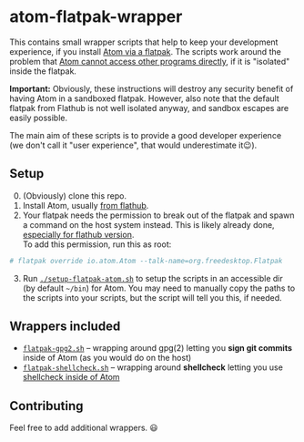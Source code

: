 # atom-flatpak-wrapper

This contains small wrapper scripts that help to keep your development experience, if you install [Atom via a flatpak](https://flathub.org/apps/details/io.atom.Atom).
The scripts work around the problem that [Atom cannot access other programs directly](https://github.com/flathub/io.atom.Atom/issues/12), if it is "isolated" inside the flatpak.

**Important:** Obviously, these instructions will destroy any security benefit of having Atom in a sandboxed flatpak. However, also note that the default flatpak from Flathub is not well isolated anyway, and sandbox escapes are easily possible.

The main aim of these scripts is to provide a good developer experience (we don't call it "user experience", that would underestimate it😉).

## Setup

0. (Obviously) clone this repo.
1. Install Atom, usually [from flathub](https://flathub.org/apps/details/io.atom.Atom).
2. Your flatpak needs the permission to break out of the flatpak and spawn a command on the host system instead. This is likely already done, [especially for flathub version](https://github.com/flathub/io.atom.Atom/issues/43).  
  To add this permission, run this as root:
  ```sh
  # flatpak override io.atom.Atom --talk-name=org.freedesktop.Flatpak
  ```
3. Run [`./setup-flatpak-atom.sh`](setup-flatpak-atom.sh) to setup the scripts in an accessible dir (by default `~/bin`) for Atom. You may need to manually copy the paths to the scripts into your scripts, but the script will tell you this, if needed.

## Wrappers included

* [`flatpak-gpg2.sh`](flatpak-gpg2.sh) – wrapping around gpg(2) letting you **sign git commits** inside of Atom (as you would do on the host)
* [`flatpak-shellcheck.sh`](flatpak-shellcheck.sh) – wrapping around **shellcheck** letting you use [shellcheck inside of Atom](https://atom.io/packages/linter-shellcheck)
 
## Contributing

Feel free to add additional wrappers. 😃

